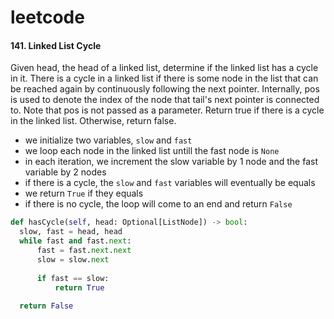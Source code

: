 # leetcode
#### 141. Linked List Cycle
Given head, the head of a linked list, determine if the linked list has a cycle in it. There is a cycle in a linked list if there is some node in the list that can be reached again by continuously following the next pointer. Internally, pos is used to denote the index of the node that tail's next pointer is connected to. Note that pos is not passed as a parameter. Return true if there is a cycle in the linked list. Otherwise, return false.

- we initialize two variables, `slow` and `fast`
- we loop each node in the linked list untill the fast node is `None`
- in each iteration, we increment the slow variable by 1 node and the fast variable by 2 nodes
- if there is a cycle, the `slow` and `fast` variables will eventually be equals
- we return `True` if they equals
- if there is no cycle, the loop will come to an end and return `False`

```python
def hasCycle(self, head: Optional[ListNode]) -> bool:
  slow, fast = head, head
  while fast and fast.next:
      fast = fast.next.next
      slow = slow.next
  
      if fast == slow:
          return True
  
  return False
```
